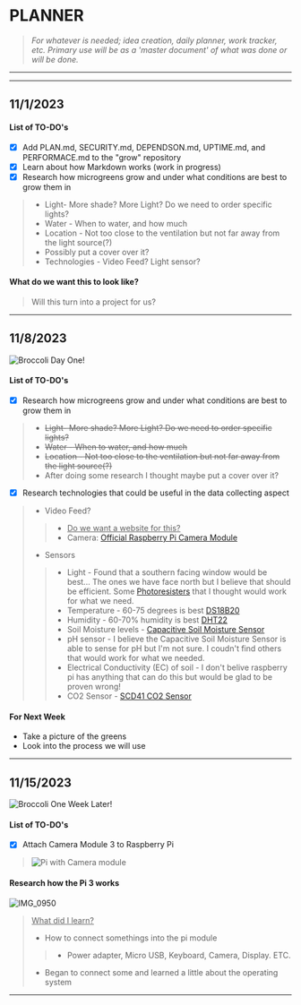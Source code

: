 # **PLANNER** 
> *For whatever is needed; idea creation, daily planner, work tracker, etc. Primary use will be as a 'master document' of what was done or will be done.*
---
---
## 11/1/2023
#### List of TO-DO's
- [x] Add PLAN.md, SECURITY.md, DEPENDSON.md, UPTIME.md, and PERFORMACE.md to the "grow" repository
- [x] Learn about how Markdown works (work in progress)
- [x] Research how microgreens grow and under what conditions are best to grow them in 
> * Light- More shade? More Light? Do we need to order specific lights?
> * Water - When to water, and how much
> * Location - Not too close to the ventilation but not far away from the light source(?)
> * Possibly put a cover over it?
> * Technologies - Video Feed? Light sensor? 
#### What do we want this to look like?
> Will this turn into a project for us?
---

## 11/8/2023
![Broccoli Day One!](https://github.com/DissectCyber/grow/assets/149001389/4809fe35-5a85-404f-a459-af456e7d547c)
#### List of TO-DO's
- [x] Research how microgreens grow and under what conditions are best to grow them in 
> * ~~Light- More shade? More Light? Do we need to order specific lights?~~
> * ~~Water - When to water, and how much~~
> * ~~Location - Not too close to the ventilation but not far away from the light source(?)~~
> *  After doing some research I thought maybe put a cover over it?
- [x] Research technologies that could be useful in the data collecting aspect
> * Video Feed?
> > * <ins>Do we want a website for this?</ins>
> > * Camera: [Official Raspberry Pi Camera Module](https://www.amazon.com/Arducam-Megapixels-Sensor-OV5647-Raspberry/dp/B012V1HEP4/ref=sr_1_1_sspa?keywords=raspberry%2Bpi%2Bcamera&qid=1699463919&sr=8-1-spons&sp_csd=d2lkZ2V0TmFtZT1zcF9hdGY&th=1)
> * Sensors
> > * Light - Found that a southern facing window would be best... The ones we have face north but I believe that should be efficient. Some [Photoresisters](https://www.amazon.com/s?k=LDR&tag=754u-20&ref=nb_sb_noss_2) that I thought would work for what we need.
> > * Temperature - 60-75 degrees is best [DS18B20](https://www.amazon.com/Diymore-DS18B20-Digital-Thermometer-Temperature/dp/B01IVN3X6K/ref=sr_1_1_sspa?keywords=DS18B20&qid=1699467406&sr=8-1-spons&sp_csd=d2lkZ2V0TmFtZT1zcF9hdGY&th=1)
> > * Humidity - 60-70% humidity is best [DHT22](https://www.amazon.com/HiLetgo-Temperature-Humidity-Electronic-Practice/dp/B0795F19W6/ref=sr_1_3?keywords=DHT22&qid=1699467396&sr=8-3&th=1)
> > * Soil Moisture levels - [Capacitive Soil Moisture Sensor](https://thepihut.com/products/capacitive-soil-moisture-sensor)
> > * pH sensor - I believe the Capacitive Soil Moisture Sensor is able to sense for pH but I'm not sure. I coudn't find others that would work for what we needed.
> > * Electrical Conductivity (EC) of soil - I don't belive raspberry pi has anything that can do this but would be glad to be proven wrong!
> > * CO2 Sensor - [SCD41 CO2 Sensor](https://thepihut.com/products/scd41-co2-sensor-breakout-carbon-dioxide-temperature-humidity)
#### For Next Week
* Take a picture of the greens
* Look into the process we will use
---
## 11/15/2023
![Broccoli One Week Later!](https://github.com/DissectCyber/grow/assets/149001389/1794bd0e-c500-48f9-bc73-c5bf5b1a4f45)
#### List of TO-DO's
- [x] Attach Camera Module 3 to Raspberry Pi
> ![Pi with Camera module](https://github.com/DissectCyber/grow/assets/149001389/0c7e1787-624d-4904-a1bb-67d2ecda9250)
#### Research how the Pi 3 works
![IMG_0950](https://github.com/DissectCyber/grow/assets/149001389/bef26b15-9e63-4d9b-b1b4-459ac9363402)
> <ins>What did I learn?</ins>
> * How to connect somethings into the pi module
> > * Power adapter, Micro USB, Keyboard, Camera, Display. ETC.
> * Began to connect some and learned a little about the operating system
---
